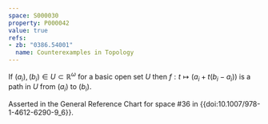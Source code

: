 ```yaml
---
space: S000030
property: P000042
value: true
refs:
- zb: "0386.54001"
  name: Counterexamples in Topology
---
```


If $(a_i),(b_i) \in U \subset \mathbb{R}^\omega$ for a basic open set $U$ then $f: t \mapsto \big(a_i + t(b_i - a_i)\big)$ is a path in $U$ from $(a_i)$ to $(b_i)$.

Asserted in the General Reference Chart for space #36 in
{{doi:10.1007/978-1-4612-6290-9_6}}.

